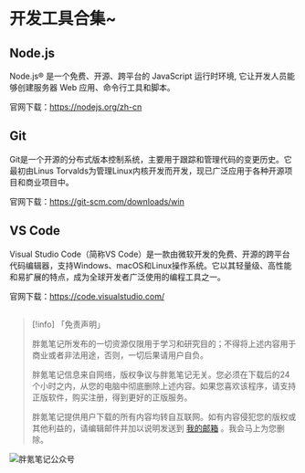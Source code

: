 # 开发工具合集~

## Node.js

Node.js® 是一个免费、开源、跨平台的 JavaScript 运行时环境, 它让开发人员能够创建服务器 Web 应用、命令行工具和脚本。

官网下载：https://nodejs.org/zh-cn

## Git

Git是一个开源的分布式版本控制系统，主要用于跟踪和管理代码的变更历史。它最初由Linus Torvalds为管理Linux内核开发而开发，现已广泛应用于各种开源项目和商业项目中。

官网下载：https://git-scm.com/downloads/win

## VS Code

Visual Studio Code（简称VS Code）是一款由微软开发的免费、开源的跨平台代码编辑器，支持Windows、macOS和Linux操作系统。它以其轻量级、高性能和易扩展的特点，成为全球开发者广泛使用的编程工具之一。

官网下载：https://code.visualstudio.com/

## 

> [!info] 「免责声明」
>
> 胖氪笔记所发布的一切资源仅限用于学习和研究目的；不得将上述内容用于商业或者非法用途，否则，一切后果请用户自负。
>
> 胖氪笔记信息来自网络，版权争议与胖氪笔记无关。您必须在下载后的24个小时之内，从您的电脑中彻底删除上述内容。如果您喜欢该程序，请支持正版软件，购买注册，得到更好的正版服务。
>
> 胖氪笔记提供用户下载的所有内容均转自互联网。如有内容侵犯您的版权或其他利益的，请编辑邮件并加以说明发送到 [我的邮箱](/weekly/2024/000#联系博主) 。我会马上为您删除。

![胖氪笔记公众号](https://img.pknote.top/blog/202404121423456.png)